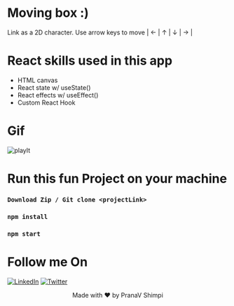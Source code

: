 # Moving box :)
Link as a 2D character. Use arrow keys to move | ← | ↑ | ↓ | → |

# React skills used in this app
- HTML canvas
- React state w/ useState()
- React effects w/ useEffect()
- Custom React Hook

# Gif 

![playIt](https://user-images.githubusercontent.com/40532644/150100649-f9453fe9-2bde-4337-aa2f-33e7ca3cfb1d.gif)

# Run this fun Project on your machine
### `Download Zip / Git clone <projectLink>`
### `npm install`
### `npm start` 

# Follow me On
[![LinkedIn](https://img.shields.io/static/v1.svg?label=connect&message=@PranaVShimpi&color=grey&logo=linkedin&style=flat&logoColor=white&colorA=blue)](https://www.linkedin.com/in/pranav-shimpi/) 
[![Twitter](https://img.shields.io/static/v1.svg?label=connect&message=@PranaVShimpi&color=grey&logo=twitter&style=flat&logoColor=white&colorA=blue)](https://twitter.com/pranaavshimpi)
 
   
<p align="center">
 Made with ❤️ by  PranaV Shimpi
</p>

